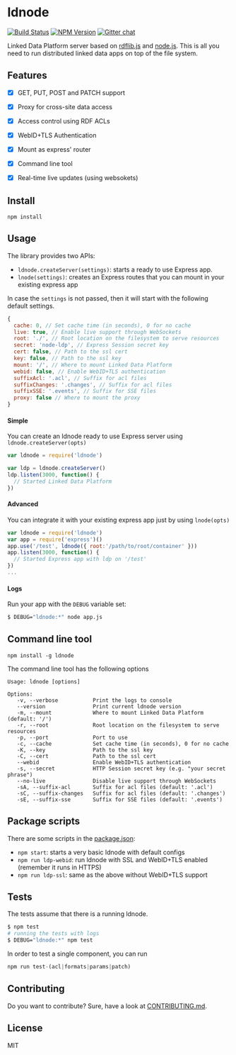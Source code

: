 # ldnode

[![Build Status](https://travis-ci.org/linkeddata/ldnode.svg?branch=master)](https://travis-ci.org/linkeddata/ldnode)
[![NPM Version](https://img.shields.io/npm/v/ldnode.svg?style=flat)](https://npm.im/ldnode)
[![Gitter chat](https://img.shields.io/badge/gitter-join%20chat%20%E2%86%92-brightgreen.svg?style=flat)](http://gitter.im/linkeddata/ldnode)

Linked Data Platform server based on [rdflib.js](https://github.com/linkeddata/rdflib.js) and [node.js](https://nodejs.org/). This is all you need to run distributed linked data apps on top of the file system.

## Features

- [x] GET, PUT, POST and PATCH support
- [x] Proxy for cross-site data access
- [x] Access control using RDF ACLs
- [x] WebID+TLS Authentication
- [x] Mount as express' router
- [x] Command line tool
- [x] Real-time live updates (using websokets)


## Install

```
npm install
```

## Usage

The library provides two APIs:

- `ldnode.createServer(settings)`: starts a ready to use Express app.
- `lnode(settings)`: creates an Express routes that you can mount in your existing express app

In case the `settings` is not passed, then it will start with the following default settings.

```javascript
{
  cache: 0, // Set cache time (in seconds), 0 for no cache
  live: true, // Enable live support through WebSockets
  root: './', // Root location on the filesystem to serve resources
  secret: 'node-ldp', // Express Session secret key
  cert: false, // Path to the ssl cert
  key: false, // Path to the ssl key
  mount: '/', // Where to mount Linked Data Platform
  webid: false, // Enable WebID+TLS authentication
  suffixAcl: '.acl', // Suffix for acl files
  suffixChanges: '.changes', // Suffix for acl files
  suffixSSE: '.events', // Suffix for SSE files
  proxy: false // Where to mount the proxy
}
```


#### Simple

You can create an ldnode ready to use Express server using `ldnode.createServer(opts)`

```javascript
var ldnode = require('ldnode')

var ldp = ldnode.createServer()
ldp.listen(3000, function() {
  // Started Linked Data Platform
})
```

#### Advanced

You can integrate it with your existing express app just by using `lnode(opts)`

```javascript
var ldnode = require('ldnode')
var app = require('express')()
app.use('/test', ldnode({ root:'/path/to/root/container' }))
app.listen(3000, function() {
  // Started Express app with ldp on '/test'
})
...
```

#### Logs

Run your app with the `DEBUG` variable set:

```bash
$ DEBUG="ldnode:*" node app.js
```

## Command line tool

    npm install -g ldnode

The command line tool has the following options

```
Usage: ldnode [options]

Options:
   -v, --verbose           Print the logs to console
   --version               Print current ldnode version
   -m, --mount             Where to mount Linked Data Platform (default: '/')
   -r, --root              Root location on the filesystem to serve resources
   -p, --port              Port to use
   -c, --cache             Set cache time (in seconds), 0 for no cache
   -K, --key               Path to the ssl key
   -C, --cert              Path to the ssl cert
   --webid                 Enable WebID+TLS authentication
   -s, --secret            HTTP Session secret key (e.g. "your secret phrase")
   --no-live               Disable live support through WebSockets
   -sA, --suffix-acl       Suffix for acl files (default: '.acl')
   -sC, --suffix-changes   Suffix for acl files (default: '.changes')
   -sE, --suffix-sse       Suffix for SSE files (default: '.events')

```


## Package scripts

There are some scripts in the [package.json](https://github.com/linkeddata/ldnode/blob/master/package.json):

- `npm start`: starts a very basic ldnode with default configs
- `npm run ldp-webid`: run ldnode with SSL and WebID+TLS enabled (remember it runs in HTTPS)
- `npm run ldp-ssl`: same as the above without WebID+TLS support

## Tests

The tests assume that there is a running ldnode.

```bash
$ npm test
# running the tests with logs
$ DEBUG="ldnode:*" npm test
```

In order to test a single component, you can run

```javascript
npm run test-(acl|formats|params|patch)
```

## Contributing

Do you want to contribute? Sure, have a look at [CONTRIBUTING.md](https://github.com/linkeddata/ldnode/blob/master/CONTRIBUTING.md).

## License

MIT
